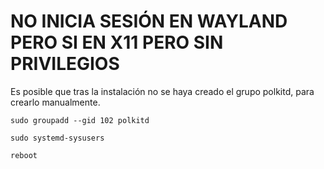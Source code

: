 # NO INICIA SESIÓN EN WAYLAND PERO SI EN X11 PERO SIN PRIVILEGIOS 

Es posible que tras la instalación no se haya creado el grupo polkitd, para crearlo manualmente.

```
sudo groupadd --gid 102 polkitd
```
```
sudo systemd-sysusers 
```
```
reboot
```
